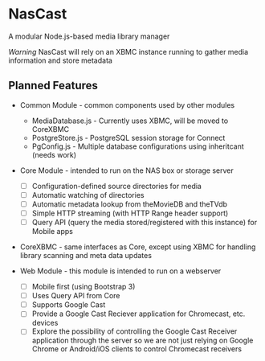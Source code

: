 NasCast
=======

A modular Node.js-based media library manager

*Warning* NasCast will rely on an XBMC instance running to gather media information and store metadata

Planned Features
----------------

* Common Module - common components used by other modules
    * MediaDatabase.js - Currently uses XBMC, will be moved to CoreXBMC
	* PostgreStore.js - PostgreSQL session storage for Connect
	* PgConfig.js - Multiple database configurations using inheritcant (needs work)

* Core Module - intended to run on the NAS box or storage server
    * [ ] Configuration-defined source directories for media
    * [ ] Automatic watching of directories
    * [ ] Automatic metadata lookup from theMovieDB and theTVdb
    * [ ] Simple HTTP streaming (with HTTP Range header support)
    * [ ] Query API (query the media stored/registered with this instance) for Mobile apps

* CoreXBMC - same interfaces as Core, except using XBMC for handling library scanning and meta data updates
	
* Web Module - this module is intended to run on a webserver
    * [ ] Mobile first (using Bootstrap 3)
    * [ ] Uses Query API from Core
    * [ ] Supports Google Cast
    * [ ] Provide a Google Cast Reciever application for Chromecast, etc. devices
	* [ ] Explore the possibility of controlling the Google Cast Receiver application through the server so we are not just relying on Google Chrome or Android/iOS clients to control Chromecast receivers
